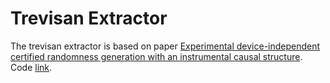 # Trevisan Extractor

The trevisan extractor is based on paper [Experimental device-independent certified randomness generation with an instrumental causal
structure](https://www.nature.com/articles/s42005-020-0375-6).
Code [link](https://github.com/MayankKharbanda/libtrevisan).
